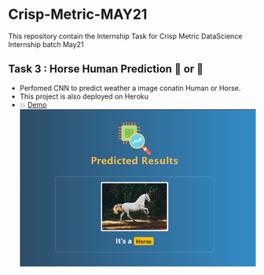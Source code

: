 # Crisp-Metric-MAY21
 This repository contain the Internship Task for Crisp Metric DataScience Internship  batch May21 

## Task 3 : Horse Human Prediction :racehorse: or  :walking:

- Perfomed CNN to predict weather a image conatin Human or Horse.
- This project is also deployed on Heroku  
- :boom: [Demo](https://horsehumanpredictordaniya.herokuapp.com/)
![screenshot](https://github.com/daniyaniazi/Crisp-Metric-MAY21/blob/main/Human-horse-prediction/static/images/demo.PNG)
